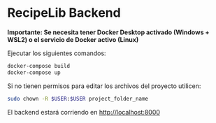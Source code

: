 # RecipeLib Backend

**Importante: Se necesita tener Docker Desktop activado (Windows + WSL2) o el servicio de Docker activo (Linux)**

Ejecutar los siguientes comandos:

```bash
docker-compose build
docker-compose up
```
Si no tienen permisos para editar los archivos del proyecto utilicen:

```bash
sudo chown -R $USER:$USER project_folder_name
```
El backend estará corriendo en [http://localhost:8000](http://localhost:8000)
